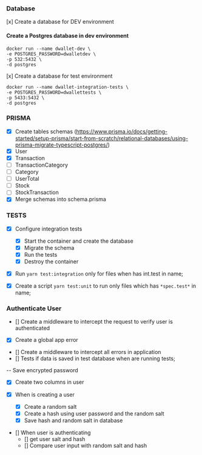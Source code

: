 ### Database

[x] Create a database for DEV environment

#### Create a Postgres database in dev environment

```
docker run --name dwallet-dev \
-e POSTGRES_PASSWORD=dwalletdev \
-p 532:5432 \
-d postgres
```

[x] Create a database for test environment

```
docker run --name dwallet-integration-tests \
-e POSTGRES_PASSWORD=dwallettests \
-p 5433:5432 \
-d postgres
```

### PRISMA

-  [x] Create tables schemas (https://www.prisma.io/docs/getting-started/setup-prisma/start-from-scratch/relational-databases/using-prisma-migrate-typescript-postgres/)
-  [x] User
-  [x] Transaction
-  [ ] TransactionCategory
-  [ ] Category
-  [ ] UserTotal
-  [ ] Stock
-  [ ] StockTransaction
-  [x] Merge schemas into schema.prisma

### TESTS

-  [x] Configure integration tests

   -  [x] Start the container and create the database
   -  [x] Migrate the schema
   -  [x] Run the tests
   -  [x] Destroy the container

-  [x] Run `yarn test:integration` only for files when has int.test in name;

-  [x] Create a script `yarn test:unit` to run only files which has `*spec.test*` in name;

### Authenticate User

-  [] Create a middleware to intercept the request to verify user is authenticated
-  [x] Create a global app error
-  [] Create a middleware to intercept all errors in application
-  [] Tests if data is saved in test database when are running tests;

-- Save encrypted password

-  [x] Create two columns in user
-  [x] When is creating a user

   -  [x] Create a random salt
   -  [x] Create a hash using user password and the random salt
   -  [x] Save hash and random salt in database

-  [] When user is authenticating
   -  [] get user salt and hash
   -  [] Compare user input with random salt and hash

